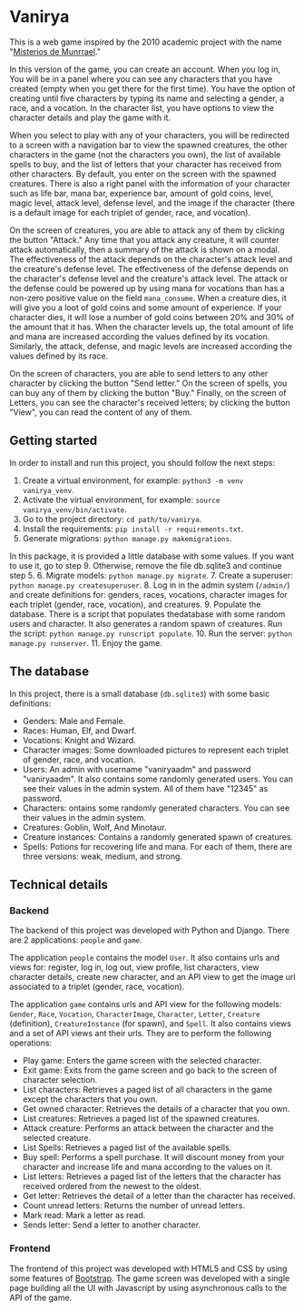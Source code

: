# Vanirya

This is a web game inspired by the 2010 academic project with the name "[Misterios de Munrrael](http://demiangutierrez.me/2011/04/20/misterios-de-munrrael/)."

In this version of the game, you can create an account. When you log in, You will be in a panel where you can see
any characters that you have created (empty when you get there for the first time). You have the option of creating until five characters
by typing its name and selecting a gender, a race, and a vocation. In the character list, you have options to view the character details
and play the game with it.

When you select to play with any of your characters, you will be redirected to a screen with a navigation bar to view the spawned creatures,
the other characters in the game (not the characters you own), the list of available spells to buy, and the list of letters that your character
has received from other characters. By default, you enter on the screen with the spawned creatures. There is also a right panel with the information
of your character such as life bar, mana bar, experience bar, amount of gold coins, level, magic level, attack level, defense level, and the image
if the character (there is a default image for each triplet of gender, race, and vocation).

On the screen of creatures, you are able to attack any of them by clicking the button "Attack." Any time that you attack any creature, it will counter attack automatically, then a summary of the attack is shown on a modal. The effectiveness of the attack depends on the character's attack level and the creature's defense level. The effectiveness of the defense depends on the character's defense level and the creature's attack level. The attack or the defense could be powered up by using mana for vocations than has a non-zero positive value on the field `mana_consume`. When a creature dies, it will give you a loot of gold coins and some amount of experience. If your character dies, it will lose a number of gold coins between 20% and 30% of the amount that it has. When the character levels up, the total amount of life and mana are increased according the values defined by its vocation. Similarly, the attack, defense, and magic levels are increased according the values defined by its race.

On the screen of characters, you are able to send letters to any other character by clicking the button "Send letter." On the screen of spells, you can buy any of them by clicking the button "Buy." Finally, on the screen of Letters, you can see the character's received letters; by clicking the button "View", you can read the content of any of them.

## Getting started

In order to install and run this project, you should follow the next steps:

1. Create a virtual environment, for example: `python3 -m venv vanirya_venv`.
2. Activate the virtual environment, for example: `source vanirya_venv/bin/activate`.
3. Go to the project directory: `cd path/to/vanirya`.
4. Install the requirements: `pip install -r requirements.txt`.
5. Generate migrations: `python manage.py makemigrations`.

In this package, it is provided a little database with some values. If you want to use it, go to step 9. Otherwise,
remove the file db.sqlite3 and continue step 5.
6. Migrate models: `python manage.py migrate`.
7. Create a superuser: `python manage.py createsuperuser`.
8. Log in in the admin system (`/admin/`) and create definitions for: genders, races, vocations, character images for each triplet
   (gender, race, vocation), and creatures.
9. Populate the database. There is a script that populates thedatabase with some random users and character. It also generates a random
    spawn of creatures. Run the script: `python manage.py runscript populate`.
10. Run the server: `python manage.py runserver`.
11. Enjoy the game.

## The database

In this project, there is a small database (`db.sqlite3`) with some basic definitions:

- Genders: Male and Female.
- Races: Human, Elf, and Dwarf.
- Vocations: Knight and Wizard.
- Character images: Some downloaded pictures to represent each triplet of gender, race, and vocation.
- Users: An admin with username "vaniryaadm" and password "vaniryaadm". It also contains some randomly generated users.
  You can see their values in the admin system. All of them have "12345" as password.
- Characters: ontains some randomly generated characters. You can see their values in the admin system.
- Creatures: Goblin, Wolf, And Minotaur.
- Creature instances: Contains a randomly generated spawn of creatures.
- Spells: Potions for recovering life and mana. For each of them, there are three versions: weak, medium, and strong.

## Technical details

### Backend

The backend of this project was developed with Python and Django. There are 2 applications: `people` and `game`.

The application `people` contains the model `User`. It also contains urls and views for: register, log in, log out, view profile,
list characters, view character details, create new character, and an API view to get the image url associated to a
triplet (gender, race, vocation).

The application `game` contains urls and API view for the following models: `Gender`, `Race`, `Vocation`, `CharacterImage`, `Character`, `Letter`,
`Creature` (definition), `CreatureInstance` (for spawn), and `Spell`. It also contains views and a set of API views ant their urls.
They are to perform the following operations:

- Play game: Enters the game screen with the selected character.
- Exit game: Exits from the game screen and go back to the screen of character selection.
- List characters: Retrieves a paged list of all characters in the game except the characters that you own.
- Get owned character: Retrieves the details of a character that you own.
- List creatures: Retrieves a paged list of the spawned creatures.
- Attack creature: Performs an attack between the character and the selected creature.
- List Spells: Retrieves a paged list of the available spells.
- Buy spell: Performs a spell purchase. It will discount money from your character and increase life and mana according to the values
  on it.
- List letters: Retrieves a paged list of the letters that the character has received ordered from the newest to the oldest.
- Get letter: Retrieves the detail of a letter than the character has received.
- Count unread letters: Returns the number of unread letters.
- Mark read: Mark a letter as read.
- Sends letter: Send a letter to another character.

### Frontend

The frontend of this project was developed with HTML5 and CSS by using some features of [Bootstrap](https://getbootstrap.com/). The game screen
was developed with a single page building all the UI with Javascript by using asynchronous calls to the API of the game.
